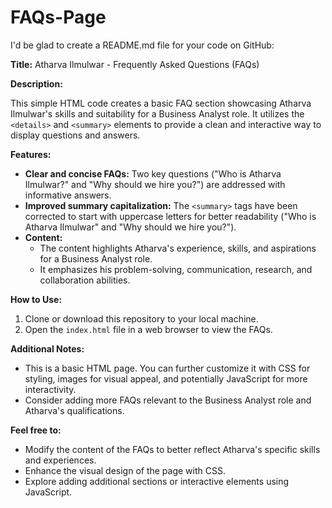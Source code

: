 # FAQs-Page
I'd be glad to create a README.md file for your code on GitHub:

**Title:** Atharva Ilmulwar - Frequently Asked Questions (FAQs)

**Description:**

This simple HTML code creates a basic FAQ section showcasing Atharva Ilmulwar's skills and suitability for a Business Analyst role. It utilizes the `<details>` and `<summary>` elements to provide a clean and interactive way to display questions and answers.

**Features:**

- **Clear and concise FAQs:** Two key questions ("Who is Atharva Ilmulwar?" and "Why should we hire you?") are addressed with informative answers.
- **Improved summary capitalization:** The `<summary>` tags have been corrected to start with uppercase letters for better readability ("Who is Atharva Ilmulwar" and "Why should we hire you?").
- **Content:** 
    - The content highlights Atharva's experience, skills, and aspirations for a Business Analyst role. 
    - It emphasizes his problem-solving, communication, research, and collaboration abilities.

**How to Use:**

1. Clone or download this repository to your local machine.
2. Open the `index.html` file in a web browser to view the FAQs.

**Additional Notes:**

- This is a basic HTML page. You can further customize it with CSS for styling, images for visual appeal, and potentially JavaScript for more interactivity.
- Consider adding more FAQs relevant to the Business Analyst role and Atharva's qualifications.

**Feel free to:**

- Modify the content of the FAQs to better reflect Atharva's specific skills and experiences.
- Enhance the visual design of the page with CSS.
- Explore adding additional sections or interactive elements using JavaScript.
